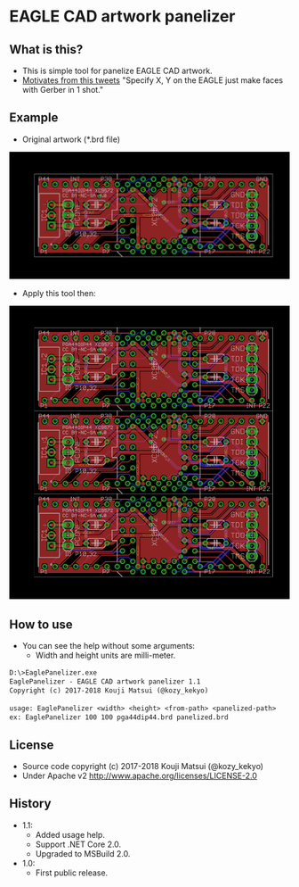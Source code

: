 # EAGLE CAD artwork panelizer

## What is this?

* This is simple tool for panelize EAGLE CAD artwork.
* [Motivates from this tweets](https://twitter.com/kekyo2/status/852850454740353024) "Specify X, Y on the EAGLE just make faces with Gerber in 1 shot."

## Example

* Original artwork (*.brd file)

![Original artwork](OriginalArtwork.png)

* Apply this tool then:

![Panelized artwork](PanelizedArtwork.png)

## How to use

* You can see the help without some arguments:
  * Width and height units are milli-meter.

```
D:\>EaglePanelizer.exe
EaglePanelizer - EAGLE CAD artwork panelizer 1.1
Copyright (c) 2017-2018 Kouji Matsui (@kozy_kekyo)

usage: EaglePanelizer <width> <height> <from-path> <panelized-path>
ex: EaglePanelizer 100 100 pga44dip44.brd panelized.brd
```

## License

* Source code copyright (c) 2017-2018 Kouji Matsui (@kozy_kekyo)
* Under Apache v2 http://www.apache.org/licenses/LICENSE-2.0

## History

* 1.1:
  * Added usage help.
  * Support .NET Core 2.0.
  * Upgraded to MSBuild 2.0.
* 1.0:
  * First public release.
